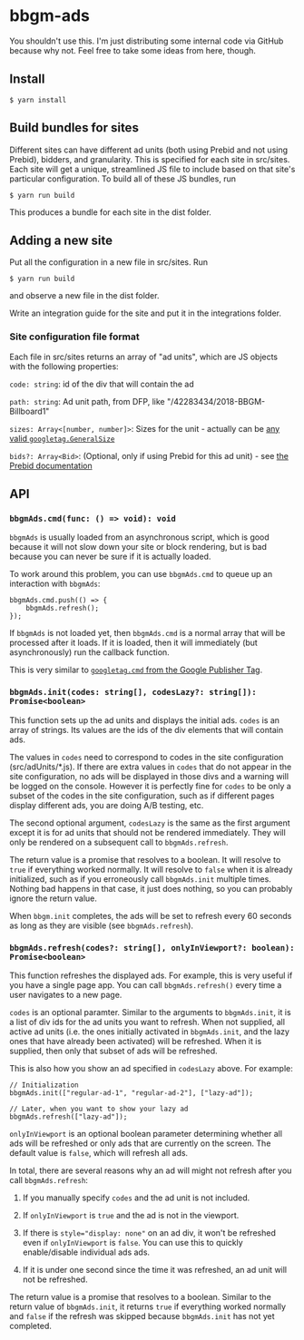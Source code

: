 # bbgm-ads

You shouldn't use this. I'm just distributing some internal code via GitHub because why not. Feel free to take some ideas from here, though.

## Install

    $ yarn install

## Build bundles for sites

Different sites can have different ad units (both using Prebid and not using Prebid), bidders, and granularity. This is specified for each site in src/sites. Each site will get a unique, streamlined JS file to include based on that site's particular configuration. To build all of these JS bundles, run

    $ yarn run build

This produces a bundle for each site in the dist folder.

## Adding a new site

Put all the configuration in a new file in src/sites. Run

    $ yarn run build

and observe a new file in the dist folder.

Write an integration guide for the site and put it in the integrations folder.

### Site configuration file format

Each file in src/sites returns an array of "ad units", which are JS objects with the following properties:

`code: string`: id of the div that will contain the ad

`path: string`: Ad unit path, from DFP, like "/42283434/2018-BBGM-Billboard1"

`sizes: Array<[number, number]>`: Sizes for the unit - actually can be [any valid `googletag.GeneralSize`](https://developers.google.com/doubleclick-gpt/reference#googletag.GeneralSize)

`bids?: Array<Bid>`: (Optional, only if using Prebid for this ad unit) - see [the Prebid documentation](http://prebid.org/dev-docs/adunit-reference.html#adunitbids)

## API

### `bbgmAds.cmd(func: () => void): void`

`bbgmAds` is usually loaded from an asynchronous script, which is good because it will not slow down your site or block rendering, but is bad because you can never be sure if it is actually loaded.

To work around this problem, you can use `bbgmAds.cmd` to queue up an interaction with `bbgmAds`:

    bbgmAds.cmd.push(() => {
        bbgmAds.refresh();
    });

If `bbgmAds` is not loaded yet, then `bbgmAds.cmd` is a normal array that will be processed after it loads. If it is loaded, then it will immediately (but asynchronously) run the callback function.

This is very similar to [`googletag.cmd` from the Google Publisher Tag](https://developers.google.com/doubleclick-gpt/reference#googletag.cmd).

### `bbgmAds.init(codes: string[], codesLazy?: string[]): Promise<boolean>`

This function sets up the ad units and displays the initial ads. `codes` is an array of strings. Its values are the ids of the div elements that will contain ads.

The values in `codes` need to correspond to codes in the site configuration (src/adUnits/\*.js). If there are extra values in `codes` that do not appear in the site configuration, no ads will be displayed in those divs and a warning will be logged on the console. However it is perfectly fine for `codes` to be only a subset of the codes in the site configuration, such as if different pages display different ads, you are doing A/B testing, etc.

The second optional argument, `codesLazy` is the same as the first argument except it is for ad units that should not be rendered immediately. They will only be rendered on a subsequent call to `bbgmAds.refresh`.

The return value is a promise that resolves to a boolean. It will resolve to `true` if everything worked normally. It will resolve to `false` when it is already initialized, such as if you erroneously call `bbgmAds.init` multiple times. Nothing bad happens in that case, it just does nothing, so you can probably ignore the return value.

When `bbgm.init` completes, the ads will be set to refresh every 60 seconds as long as they are visible (see `bbgmAds.refresh`).

### `bbgmAds.refresh(codes?: string[], onlyInViewport?: boolean): Promise<boolean>`

This function refreshes the displayed ads. For example, this is very useful if you have a single page app. You can call `bbgmAds.refresh()` every time a user navigates to a new page.

`codes` is an optional paramter. Similar to the arguments to `bbgmAds.init`, it is a list of div ids for the ad units you want to refresh. When not supplied, all active ad units (i.e. the ones initially activated in `bbgmAds.init`, and the lazy ones that have already been activated) will be refreshed. When it is supplied, then only that subset of ads will be refreshed.

This is also how you show an ad specified in `codesLazy` above. For example:

    // Initialization
    bbgmAds.init(["regular-ad-1", "regular-ad-2"], ["lazy-ad"]);

    // Later, when you want to show your lazy ad
    bbgmAds.refresh(["lazy-ad"]);

`onlyInViewport` is an optional boolean parameter determining whether all ads will be refreshed or only ads that are currently on the screen. The default value is `false`, which will refresh all ads.

In total, there are several reasons why an ad will might not refresh after you call `bbgmAds.refresh`:

1. If you manually specify `codes` and the ad unit is not included.

2. If `onlyInViewport` is `true` and the ad is not in the viewport.

3. If there is `style="display: none"` on an ad div, it won't be refreshed even if `onlyInViewport` is `false`. You can use this to quickly enable/disable individual ads ads.

4. If it is under one second since the time it was refreshed, an ad unit will not be refreshed.

The return value is a promise that resolves to a boolean. Similar to the return value of `bbgmAds.init`, it returns `true` if everything worked normally and `false` if the refresh was skipped because `bbgmAds.init` has not yet completed.
